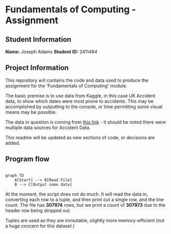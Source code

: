 # Fundamentals of Computing - Assignment

## Student Information

**Name:** Joseph Adams
**Student ID:** 2411484

## Project Information

This repository will contains the code and data used to produce the assignment for the 'Fundamentals of Computing' module.

The basic premise is to use data from Kaggle, in this case UK Accident data, to show which dates were most prone to accidents. This may be accomplished by outputting to the console, or time permitting some visual means may be possible.

The data in question is coming from [this link](https://www.kaggle.com/code/khawlabenghalia/uk-accident) - it should be noted there were multiple data sources for Accident Data.

This readme will be updated as new sections of code, or decisions are added.

## Program flow

```mermaid

graph TD
    A[Start] --> B[Read File]
    B --> C[Output some data]
```

At the moment, the script does not do much. It will read the data in, converting each row to a tuple, and then print out a single row, and the line count. The file has **307974** rows, but we print a count of **307973** due to the header row being stripped out.

Tuples are used as they are immutable, slightly more memory-efficient (not a huge concern for this dataset.)
